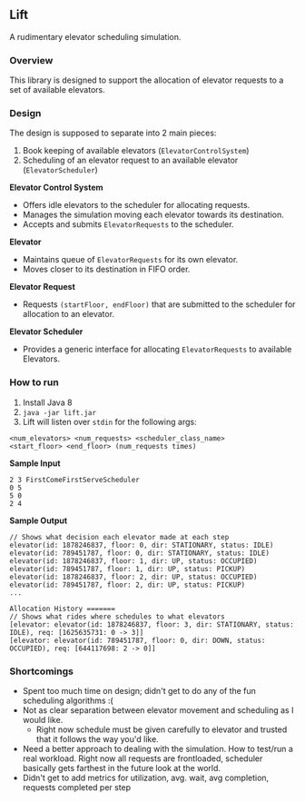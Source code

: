 ## Lift

A rudimentary elevator scheduling simulation.

### Overview

This library is designed to support the allocation of
elevator requests to a set of available elevators.

### Design

The design is supposed to separate into 2 main pieces:

1. Book keeping of available elevators (`ElevatorControlSystem`)
2. Scheduling of an elevator request to an available elevator (`ElevatorScheduler`)

**Elevator Control System**
- Offers idle elevators to the scheduler for allocating requests.
- Manages the simulation moving each elevator towards its destination.
- Accepts and submits `ElevatorRequests` to the scheduler.

**Elevator**
- Maintains queue of `ElevatorRequests` for its own elevator.
- Moves closer to its destination in FIFO order.

**Elevator Request**
- Requests `(startFloor, endFloor)` that are submitted to the scheduler for allocation to an elevator.

**Elevator Scheduler**
- Provides a generic interface for allocating `ElevatorRequests` to available Elevators.

### How to run

1. Install Java 8
2. `java -jar lift.jar`
3. Lift will listen over `stdin` for the following args:

```
<num_elevators> <num_requests> <scheduler_class_name>
<start_floor> <end_floor> (num_requests times)
```

**Sample Input**
```
2 3 FirstComeFirstServeScheduler
0 5
5 0
2 4
```

**Sample Output**
```
// Shows what decision each elevator made at each step
elevator(id: 1878246837, floor: 0, dir: STATIONARY, status: IDLE)
elevator(id: 789451787, floor: 0, dir: STATIONARY, status: IDLE)
elevator(id: 1878246837, floor: 1, dir: UP, status: OCCUPIED)
elevator(id: 789451787, floor: 1, dir: UP, status: PICKUP)
elevator(id: 1878246837, floor: 2, dir: UP, status: OCCUPIED)
elevator(id: 789451787, floor: 2, dir: UP, status: PICKUP)
...

Allocation History =======
// Shows what rides where schedules to what elevators
[elevator: elevator(id: 1878246837, floor: 3, dir: STATIONARY, status: IDLE), req: [1625635731: 0 -> 3]]
[elevator: elevator(id: 789451787, floor: 0, dir: DOWN, status: OCCUPIED), req: [644117698: 2 -> 0]]
```

### Shortcomings
- Spent too much time on design; didn't get to do any of the fun scheduling algorithms :(
- Not as clear separation between elevator movement and scheduling as I would like.
  - Right now schedule must be given carefully to elevator and trusted that it follows the way you'd like.
- Need a better approach to dealing with the simulation. How to test/run a real workload. Right now all requests
are frontloaded, scheduler basically gets farthest in the future look at the world.
- Didn't get to add metrics for utilization, avg. wait, avg completion, requests completed per step
